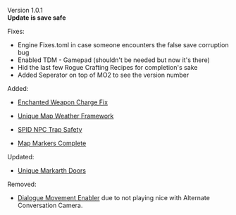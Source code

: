 Version 1.0.1 \
**Update is save safe**

Fixes:
- Engine Fixes.toml in case someone encounters the false save corruption bug
- Enabled TDM - Gamepad (shouldn't be needed but now it's there)
- Hid the last few Rogue Crafting Recipes for completion's sake
- Added Seperator on top of MO2 to see the version number


Added:
- [Enchanted Weapon Charge Fix](https://www.nexusmods.com/skyrimspecialedition/mods/62314)
- [Unique Map Weather Framework](https://www.nexusmods.com/skyrimspecialedition/mods/59919?tab=files)

- [SPID NPC Trap Safety](https://www.nexusmods.com/skyrimspecialedition/mods/55321)
- [Map Markers Complete](https://www.nexusmods.com/skyrimspecialedition/mods/4138?tab=posts)


Updated:
- [Unique Markarth Doors](https://www.nexusmods.com/skyrimspecialedition/mods/62969?tab=files)

Removed:
- [Dialogue Movement Enabler](https://www.nexusmods.com/skyrimspecialedition/mods/43708) due to not playing nice with Alternate Conversation Camera.
